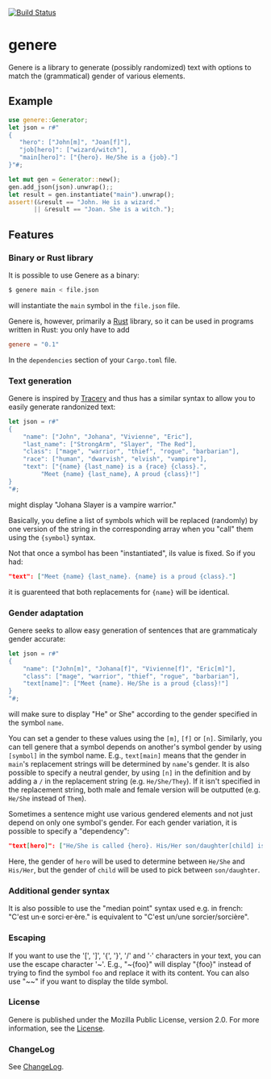 [![Build Status](https://travis-ci.org/lise-henry/genere.svg?branch=master)](https://travis-ci.org/lise-henry/genere)

# genere

Genere is a library to generate (possibly randomized) text with options to match the (grammatical) gender
of various elements.

## Example

```rust
use genere::Generator;
let json = r#"
{
   "hero": ["John[m]", "Joan[f]"],
   "job[hero]": ["wizard/witch"],
   "main[hero]": ["{hero}. He/She is a {job}."]
}"#;

let mut gen = Generator::new();
gen.add_json(json).unwrap();;
let result = gen.instantiate("main").unwrap();
assert!(&result == "John. He is a wizard."
       || &result == "Joan. She is a witch.");
```


## Features

### Binary or Rust library

It is possible to use Genere as a binary:

```bash
$ genere main < file.json
```
will instantiate the `main` symbol in the `file.json` file.

Genere is, however, primarily a [Rust](https://rust-lang.org) library, so it can be used in programs written in Rust: you only have to add

```toml
genere = "0.1"
```

In the `dependencies` section of your `Cargo.toml` file.

### Text generation

Genere is inspired by [Tracery](http://tracery.io/) and thus has a similar syntax to allow
you to easily generate randonized text:

```rust
let json = r#"
{
    "name": ["John", "Johana", "Vivienne", "Eric"],
    "last_name": ["StrongArm", "Slayer", "The Red"],
    "class": ["mage", "warrior", "thief", "rogue", "barbarian"],
    "race": ["human", "dwarvish", "elvish", "vampire"],
    "text": ["{name} {last_name} is a {race} {class}.",
	     "Meet {name} {last_name}, A proud {class}!"]
}
"#;

```

might display "Johana  Slayer is a vampire warrior."

Basically, you define a list of symbols which will be replaced (randomly) by one version
of the string in the corresponding array when you "call" them using the `{symbol`} syntax.

Not that once a symbol has been "instantiated", ils value is fixed. So if you had:

```json
"text": ["Meet {name} {last_name}. {name} is a proud {class}."]
```

it is guarenteed that both replacements for `{name}` will be identical.

### Gender adaptation

Genere seeks to allow easy generation of sentences that are grammaticaly gender accurate:

```rust
let json = r#"
{
    "name": ["John[m]", "Johana[f]", "Vivienne[f]", "Eric[m]"],
    "class": ["mage", "warrior", "thief", "rogue", "barbarian"],
    "text[name]": ["Meet {name}. He/She is a proud {class}!"]
}
"#;

```

will make sure to display "He" or She" according to the gender specified in the symbol `name`.

You can set a gender to these values using the `[m]`, `[f]` or `[n]`. Similarly, you can
tell genere that a symbol depends on another's symbol gender by using `[symbol]` in the symbol name. E.g., `text[main]` means that the gender in `main`'s replacement strings will be determined by `name`'s gender.
It is also possible to specify a neutral gender, by using `[n]` in the definition and by
adding a `/` in the replacement string (e.g. `He/She/They`). If it isn't specified in the
replacement string, both male and female version will be outputted (e.g. `He/She` instead of `Them`).

Sometimes a sentence might use various gendered elements and not just depend on only one symbol's gender.
For each gender variation, it is possible to specify a "dependency":

```json
"text[hero]": ["He/She is called {hero}. His/Her son/daughter[child] is named {child}."]
```

Here, the gender of `hero` will be used to determine between `He/She` and `His/Her`, but
the gender of `child` will be used to pick between `son/daughter`.

### Additional gender syntax

It is also possible to use the "median point" syntax used e.g. in french: "C'est un·e sorci·er·ère." is equivalent to "C'est un/une sorcier/sorcière".

### Escaping

If you want to use the '[', ']', '{', '}', '/' and '·' characters in your text, you can use
the escape character '\~'. E.g., "\~{foo}" will display "{foo}" instead of trying to find the symbol `foo` and replace it with its content. You can also use "~~" if you want to display the tilde symbol.

### License

Genere is published under the Mozilla Public License, version 2.0. For more information, see the [License](LICENSE).

### ChangeLog

See [ChangeLog](ChangeLog.md).

